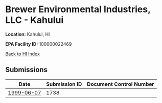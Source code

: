 # Brewer Environmental Industries, LLC - Kahului

**Location:** Kahului, HI

**EPA Facility ID:** 100000022469

[Back to HI Index](../../index.md)

## Submissions

| Date | Submission ID | Document Control Number |
|------|--------------|-------------------------|
| [1999-06-07](submissions/1738.md) | 1738 |  |
